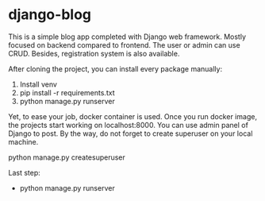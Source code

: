 # django-blog

This is a simple blog app completed with Django web framework. Mostly focused on backend compared to frontend. The user or admin can use CRUD. Besides, registration system is also available.


After cloning the project, you can install every package manually:
  1) Install venv
  2) pip install -r requirements.txt
  3) python manage.py runserver

Yet, to ease your job, docker container is used. Once you run docker image, the projects start working on localhost:8000.
You can use admin panel of Django to post. By the way, do not forget to create superuser on your local machine.

python manage.py createsuperuser

Last step:
  - python manage.py runserver
  
 
 


